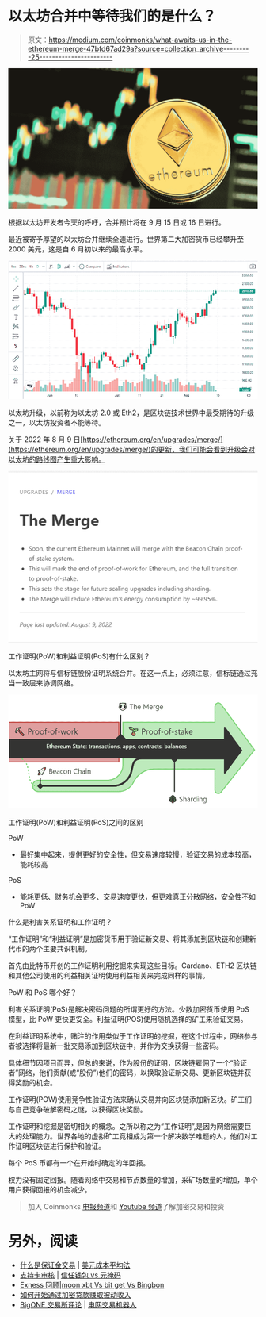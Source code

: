 # 以太坊合并中等待我们的是什么？

> 原文：<https://medium.com/coinmonks/what-awaits-us-in-the-ethereum-merge-47bfd67ad29a?source=collection_archive---------25----------------------->

![](img/cde7684fbab38821b4c607def66d3b0c.png)

根据以太坊开发者今天的呼吁，合并预计将在 9 月 15 日或 16 日进行。

最近被寄予厚望的以太坊合并继续全速进行。世界第二大加密货币已经攀升至 2000 美元，这是自 6 月初以来的最高水平。

![](img/f0ec2b5ffb03d0cb4dfa422d4be65419.png)

以太坊升级，以前称为以太坊 2.0 或 Eth2，是区块链技术世界中最受期待的升级之一，以太坊投资者不能等待。

关于 2022 年 8 月 9 日[https://ethereum.org/en/upgrades/merge/](https://ethereum.org/en/upgrades/merge/)的更新，我们可能会看到升级会对以太坊的路线图产生重大影响。

![](img/3456b09d964288a7c86560dad1f65f39.png)

工作证明(PoW)和利益证明(PoS)有什么区别？

以太坊主网将与信标链股份证明系统合并。在这一点上，必须注意，信标链通过充当一致层来协调网络。

![](img/526e161d154c3d9f546607cafde870f9.png)

工作证明(PoW)和利益证明(PoS)之间的区别

PoW

*   最好集中起来，提供更好的安全性，但交易速度较慢，验证交易的成本较高，能耗较高

PoS

*   能耗更低、财务机会更多、交易速度更快，但更难真正分散网络，安全性不如 PoW

什么是利害关系证明和工作证明？

“工作证明”和“利益证明”是加密货币用于验证新交易、将其添加到区块链和创建新代币的两个主要共识机制。

首先由比特币开创的工作证明利用挖掘来实现这些目标。Cardano、ETH2 区块链和其他公司使用的利益相关证明使用利益相关来完成同样的事情。

PoW 和 PoS 哪个好？

利害关系证明(PoS)是解决密码问题的所谓更好的方法。少数加密货币使用 PoS 模型，比 PoW 更快更安全。利益证明(POS)使用随机选择的矿工来验证交易。

在利益证明系统中，赌注的作用类似于工作证明的挖掘，在这个过程中，网络参与者被选择将最新一批交易添加到区块链中，并作为交换获得一些密码。

具体细节因项目而异，但总的来说，作为股份的证明，区块链雇佣了一个“验证者”网络，他们贡献(或“股份”)他们的密码，以换取验证新交易、更新区块链并获得奖励的机会。

工作证明(POW)使用竞争性验证方法来确认交易并向区块链添加新区块。矿工们与自己竞争破解密码之谜，以获得区块奖励。

工作证明和挖掘是密切相关的概念。之所以称之为“工作证明”,是因为网络需要巨大的处理能力。世界各地的虚拟矿工竞相成为第一个解决数学难题的人，他们对工作证明区块链进行保护和验证。

每个 PoS 币都有一个在开始时确定的年回报。

权力没有固定回报。随着网络中交易和节点数量的增加，采矿场数量的增加，单个用户获得回报的机会减少。

> 加入 Coinmonks [电报频道](https://t.me/coincodecap)和 [Youtube 频道](https://www.youtube.com/c/coinmonks/videos)了解加密交易和投资

# 另外，阅读

*   [什么是保证金交易](https://coincodecap.com/margin-trading) | [美元成本平均法](https://coincodecap.com/dca)
*   [支持卡审核](https://coincodecap.com/uphold-card-review) | [信任钱包 vs 元掩码](https://coincodecap.com/trust-wallet-vs-metamask)
*   [Exness 回顾](https://coincodecap.com/exness-review)|[moon xbt Vs bit get Vs Bingbon](https://coincodecap.com/bingbon-vs-bitget-vs-moonxbt)
*   [如何开始通过加密贷款赚取被动收入](https://coincodecap.com/passive-income-crypto-lending)
*   [BigONE 交易所评论](/coinmonks/bigone-exchange-review-64705d85a1d4) | [电网交易机器人](https://coincodecap.com/grid-trading)